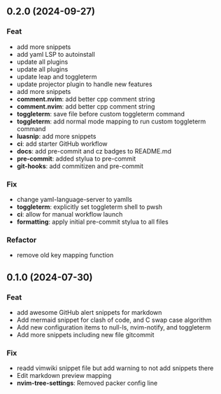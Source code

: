 ## 0.2.0 (2024-09-27)

### Feat

- add more snippets
- add yaml LSP to autoinstall
- update all plugins
- update all plugins
- update leap and toggleterm
- update projector plugin to handle new features
- add more snippets
- **comment.nvim**: add better cpp comment string
- **comment.nvim**: add better cpp comment string
- **toggleterm**: save file before custom toggleterm command
- **toggleterm**: add normal mode mapping <CR> to run custom toggleterm command
- **luasnip**: add more snippets
- **ci**: add starter GitHub workflow
- **docs**: add pre-commit and cz badges to README.md
- **pre-commit**: added stylua to pre-commit
- **git-hooks**: add commitizen and pre-commit

### Fix

- change yaml-language-server to yamlls
- **toggleterm**: explicitly set toggleterm shell to pwsh
- **ci**: allow for manual workflow launch
- **formatting**: apply initial pre-commit stylua to all files

### Refactor

- remove old key mapping function

## 0.1.0 (2024-07-30)

### Feat

- add awesome GitHub alert snippets for markdown
- Add mermaid snippet for clash of code, and C swap case algorithm
- Add new configuration items to null-ls, nvim-notify, and toggleterm
- Add more snippets including new file gitcommit

### Fix

- readd vimwiki snippet file but add warning to not add snippets there
- Edit markdown preview mapping
- **nvim-tree-settings**: Removed packer config line
